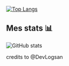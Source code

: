
[![Top Langs](https://github-readme-stats.vercel.app/api/top-langs/?username=ErosPhil&langs_count=8&theme=radical)](https://github.com/ErosPhil/readme.md)

## Mes stats 📊

![GitHub stats](https://github-readme-stats.vercel.app/api?username=ErosPhil&show_icons=true&theme=radical)

credits to @DevLogsan
